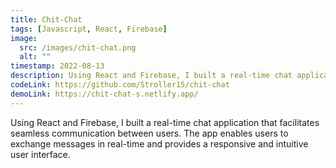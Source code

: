 ```yaml
---
title: Chit-Chat
tags: [Javascript, React, Firebase]
image:
  src: /images/chit-chat.png
  alt: ""
timestamp: 2022-08-13
description: Using React and Firebase, I built a real-time chat application that facilitates seamless communication between users. The app enables users to exchange messages in real-time and provides a responsive and intuitive user interface.
codeLink: https://github.com/Stroller15/chit-chat
demoLink: https://chit-chat-s.netlify.app/
---
```


Using React and Firebase, I built a real-time chat application that facilitates seamless communication between users. The app enables users to exchange messages in real-time and provides a responsive and intuitive user interface.
